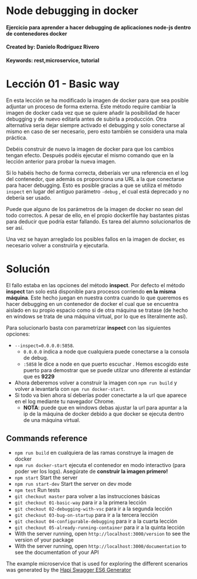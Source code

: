# Node debugging in docker
#### Ejercicio para aprender a hacer debugging de aplicaciones node-js dentro de contenedores docker
#### Created by: Danielo Rodríguez Rivero
#### Keywords: rest,microservice, tutorial

# Lección 01 - Basic way

En esta lección se ha modificado la imagen de docker para que sea posible adjuntar un proceso de forma externa.
Este método require cambiar la imagen de docker cada vez que se quiere añadir la posibilidad de hacer debugging y de nuevo editarla antes de subirla a producción.
Otra alternativa sería dejar siempre activado el debugging y solo conectarse al mismo en caso de ser necesario, pero esto también se considera una mala práctica.

Debéis construir de nuevo la imagen de docker para que los cambios tengan efecto.
Después podéis ejecutar el mismo comando que en la lección anterior para probar la nueva imagen.

Si lo habéis hecho de forma correcta, deberíais ver una referencia en el log del contenedor, que además os proporciona una URL a la que conectarse para hacer debugging.
Esto es posible gracias a que se utiliza el método `inspect` en lugar del antíguo parámetro `-debug` , el cual está deprecado y no debería ser usado.

Puede que alguno de los parámetros de la imagen de docker no sean del todo correctos. A pesar de ello, en el propio dockerfile hay bastantes pistas para deducir que podría
estar fallando. Es tarea del alumno solucionarlos de ser así.

Una vez se hayan arreglado los posibles fallos en la imagen de docker, es necesario volver a construirla y ejecutarla.

# Solución

El fallo estaba en las opciones del método **inspect**. Por defecto el método **inspect** tan solo está disponible para procesos corriendo **en la misma máquina**.
Este hecho juegan en nuestra contra cuando lo que queremos es hacer debugging en un contenedor de docker el cual que se encuentra aislado en su propio espacio como si de otra máquina se tratase (de hecho en windows se trata de una máquina virtual, por lo que es literalmente así).

Para solucionarlo basta con parametrizar **inspect** con las siguientes opciones:
* `--inspect=0.0.0.0:5858`.
  * `0.0.0.0` indica a node que cualquiera puede conectarse a la consola de debug. 
  * `:5858` le dice a node en que puerto escuchar . Hemos escogido este puerto para demostrar que se puede utilzar uno diferente al estándar que es **9229** 
* Ahora deberemos volver a construir la imagen con `npm run build` y volver a levantarla con `npm run docker-start`.
* Si todo va bien ahora sí deberías poder conectarte a la url que aparece en el log mediante tu navegador Chrome.
  * **NOTA**: puede que en windows debas ajustar la url para apuntar a la ip de la máquina de docker debido a que docker se ejecuta dentro de una máquina virtual.

## Commands reference

* `npm run build` en cualquiera de las ramas construye la imagen de docker
* `npm run docker-start` ejecuta el contenedor en modo interactivo (para poder ver los logs). Asegúrate de **construir la imagen primero!**
* `npm start` Start the server 
* `npm run start-dev` Start the server on dev mode 
* `npm test` Run tests 
* `git checkout master` para volver a las instrucciones básicas 
* `git checkout 01-basic-way` para ir a la primera lección
* `git checkout 02-debugging-with-vsc` para ir a la segunda lección
* `git checkout 03-bug-on-startup` para ir a la tercera lección
* `git checkout 04-configurable-debugging` para ir a la cuarta lección
* `git checkout 05-already-running-container` para ir a la quinta lección
* With the server running, open `http://localhost:3000/version` to see the version of your package
* With the server running, open `http://localhost:3000/documentation` to see the documentation of your API

The example microservice that is used for exploring the different scenarios was generated by the [Hapi Swagger ES6 Generator](https://github.com/danielo515/generator-hapi-swagger-es6)

